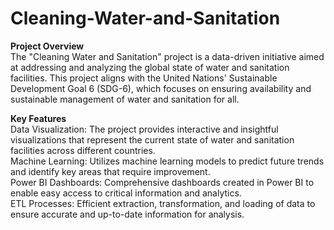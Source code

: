 # Cleaning-Water-and-Sanitation
<b>Project Overview</b>
<br>
The "Cleaning Water and Sanitation" project is a data-driven initiative aimed at addressing and analyzing the global state of water and sanitation facilities. This project aligns with the United Nations' Sustainable Development Goal 6 (SDG-6), which focuses on ensuring availability and sustainable management of water and sanitation for all.

<b>Key Features</b>
<br>
Data Visualization: The project provides interactive and insightful visualizations that represent the current state of water and sanitation facilities across different countries.
<br>
Machine Learning: Utilizes machine learning models to predict future trends and identify key areas that require improvement.
<br>
Power BI Dashboards: Comprehensive dashboards created in Power BI to enable easy access to critical information and analytics.
<br>
ETL Processes: Efficient extraction, transformation, and loading of data to ensure accurate and up-to-date information for analysis.
